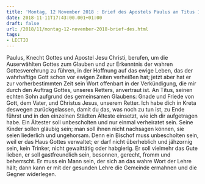 ```yaml
---
title: 'Montag, 12 November 2018 : Brief des Apostels Paulus an Titus 1,1-9.'
date: 2018-11-11T17:43:00.001+01:00
draft: false
url: /2018/11/montag-12-november-2018-brief-des.html
tags: 
- LECTIO
---
```


Paulus, Knecht Gottes und Apostel Jesu Christi, berufen, um die Auserwählten Gottes zum Glauben und zur Erkenntnis der wahren Gottesverehrung zu führen, in der Hoffnung auf das ewige Leben, das der wahrhaftige Gott schon vor ewigen Zeiten verheißen hat; jetzt aber hat er zur vorherbestimmten Zeit sein Wort offenbart in der Verkündigung, die mir durch den Auftrag Gottes, unseres Retters, anvertraut ist. An Titus, seinen echten Sohn aufgrund des gemeinsamen Glaubens: Gnade und Friede von Gott, dem Vater, und Christus Jesus, unserem Retter. Ich habe dich in Kreta deswegen zurückgelassen, damit du das, was noch zu tun ist, zu Ende führst und in den einzelnen Städten Älteste einsetzt, wie ich dir aufgetragen habe. Ein Ältester soll unbescholten und nur einmal verheiratet sein. Seine Kinder sollen gläubig sein; man soll ihnen nicht nachsagen können, sie seien liederlich und ungehorsam. Denn ein Bischof muss unbescholten sein, weil er das Haus Gottes verwaltet; er darf nicht überheblich und jähzornig sein, kein Trinker, nicht gewalttätig oder habgierig. Er soll vielmehr das Gute lieben, er soll gastfreundlich sein, besonnen, gerecht, fromm und beherrscht. Er muss ein Mann sein, der sich an das wahre Wort der Lehre hält; dann kann er mit der gesunden Lehre die Gemeinde ermahnen und die Gegner widerlegen.